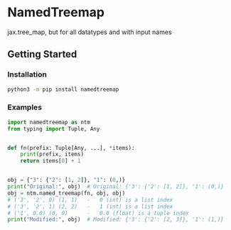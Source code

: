 # NamedTreemap

jax.tree_map, but for all datatypes and with input names

## Getting Started

### Installation

```BASH
python3 -m pip install namedtreemap
```

### Examples

```PYTHON
import namedtreemap as ntm
from typing import Tuple, Any


def fn(prefix: Tuple[Any, ...], *items):
    print(prefix, items)
    return items[0] + 1


obj = {"3": {"2": [1, 2]}, "1": (0,)}
print("Original:", obj)  # Original: {'3': {'2': [1, 2]}, '1': (0,)}
obj = ntm.named_treemap(fn, obj, obj)
# ('3', '2', 0) (1, 1)   -   0 (int) is a list index
# ('3', '2', 1) (2, 2)   -   1 (int) is a list index
# ('1', 0.0) (0, 0)      -   0.0 (float) is a tuple index
print("Modified:", obj)  # Modified: {'3': {'2': [2, 3]}, '1': (1,)}
```